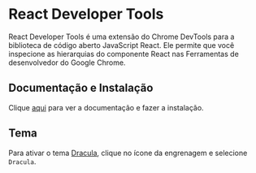 # React Developer Tools

React Developer Tools é uma extensão do Chrome DevTools para a biblioteca de código aberto JavaScript React. Ele permite que você inspecione as hierarquias do componente React nas Ferramentas de desenvolvedor do Google Chrome.

## Documentação e Instalação

Clique [aqui](https://chrome.google.com/webstore/detail/react-developer-tools/fmkadmapgofadopljbjfkapdkoienihi?hl=pt-BR) para ver a documentação e fazer a instalação.

## Tema

Para ativar o tema [Dracula](../../../theme/dracula.md), clique no ícone da engrenagem e selecione `Dracula`.
